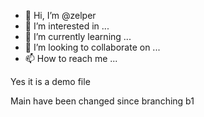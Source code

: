- 👋 Hi, I’m @zelper
- 👀 I’m interested in ...
- 🌱 I’m currently learning ...
- 💞️ I’m looking to collaborate on ...
- 📫 How to reach me ...

<!---
zelper/zelper is a ✨ special ✨ repository because its `README.md` (this file) appears on your GitHub profile.
You can click the Preview link to take a look at your changes.
--->


Yes it is a demo file

Main have been changed since branching b1

